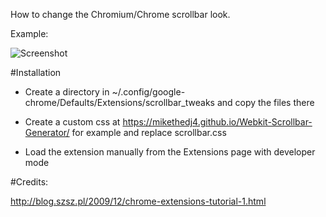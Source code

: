 How to change the Chromium/Chrome scrollbar look.

Example:

![Screenshot](https://i.imgur.com/KryOnAL.png)

#Installation

* Create a directory in ~/.config/google-chrome/Defaults/Extensions/scrollbar_tweaks and copy the files there

* Create a custom css at https://mikethedj4.github.io/Webkit-Scrollbar-Generator/ for example and replace scrollbar.css

* Load the extension manually from the Extensions page with developer mode

#Credits:

http://blog.szsz.pl/2009/12/chrome-extensions-tutorial-1.html
